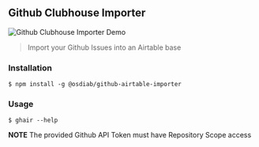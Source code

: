 ## Github Clubhouse Importer

![Github Clubhouse Importer Demo](https://media.giphy.com/media/f5RDyNavjTGfUakbu9/giphy.gif)

> Import your Github Issues into an Airtable base

### Installation

```shell
$ npm install -g @osdiab/github-airtable-importer
```

### Usage

```shell
$ ghair --help
```

**NOTE** The provided Github API Token must have Repository Scope access
